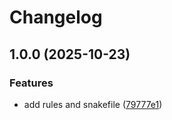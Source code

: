 # Changelog

## 1.0.0 (2025-10-23)


### Features

* add rules and snakefile ([79777e1](https://github.com/benson1231/snakemake-training/commit/79777e1de9d6553bcac64bd37f08f7e66be65a9c))
